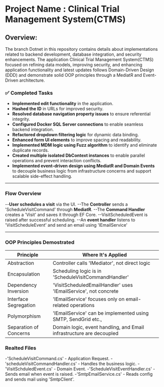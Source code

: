 # Project Name : Clinical Trial Management System(CTMS)
## Overview: 
The branch Dotnet in this repository contains details about implementations related to backend development, database integration, and security enhancements.
The application Clinical Trial Management System(CTMS) focused on refining data models, improving security, and enhancing application functionality and latest updates follows Domain-Driven Design (DDD) and demonstrate solid OOP principles through a MediatR and Event-Driven architecture.

### **✅ Completed Tasks**
- **Implemented edit functionality** in the application.
- **Hashed the ID** in URLs for improved security.
- **Resolved database navigation property issues** to ensure referential integrity.
- **Configured Docker SQL Server connections** to enable seamless backend integration.
- **Refactored dropdown filtering logic** for dynamic data binding.
- **Enhanced form UI elements** to improve spacing and readability.
- **Implemented MDM logic using Fuzz algorithm** to identify and eliminate duplicate records.
- **Created multiple isolated DbContext instances** to enable parallel operations and prevent interaction conflicts.
- **Implemented event-driven design using MediatR and Domain Events** to decouple business logic from infrastructure concerns and support scalable side-effect handling.

---
### Flow Overview
--**User schedules a visit** via the UI.
--The **Controller** sends a 'ScheduleVisitCommand' through **MediatR**.
--The **Command Handler** creates a 'Visit' and saves it through EF Core.
--VisitScheduledEvent is raised after successful scheduling.
--An **event handler** listens to 'VisitScheduleEvent' and send an email using 'IEmailService'

---
### OOP Principles Demostrated
|Principle                     |Where It's Applied                                                        | 
|------------------------------|--------------------------------------------------------------------------|
|Abstraction                   |Controller calls 'IMediator', not direct logic                            |
|Encapsulation                 |Scheduling logic is in 'ScheduleVisitCommandHandler'                      |
|Dependency Inversion          |'VisitScheduledEmailHandler' uses 'IEmailService', not concrete           |
|Interface Segregation         |'IEmailService' focuses only on email-related operations                  |
|Polymorphism                  |'IEmailService' can be implemented using SMTP, SendGrid etc.,             |
|Separation of Concerns        |Domain logic, event handling, and Email infrastructure are decoupled      |

### Realted Files
-'ScheduleVisitCommand.cs' - Application Request.
-'scheduleVisitCommandHandler.cs' - Handles the business logic.
-'VisitSchduledEvent.cs' - Domain Event.
-'ScheduleVisitEventHandler.cs' - Sends email when event is raised.
-'SmtpEmailService.cs' - Reads config and sends mail using 'SmtpClient'.





